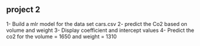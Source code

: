 ## project 2
 1- Build a mlr model for the data set cars.csv
 2- predict the Co2 based on volume and weight 
 3- Display coefficient and intercept values 
 4- Predict the co2 for the volume = 1650 and weight = 1310
